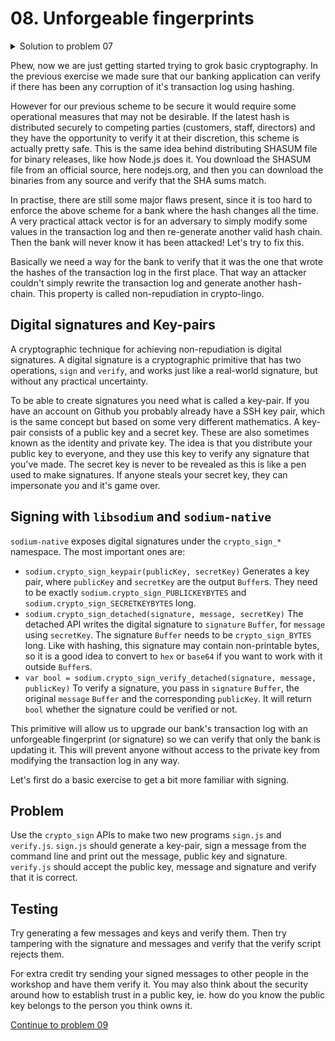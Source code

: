 # 08. Unforgeable fingerprints

<details>
  <summary>Solution to problem 07</summary>

```js
// bank.js

```

</details>

Phew, now we are just getting started trying to grok basic cryptography.
In the previous exercise we made sure that our banking application can verify
if there has been any corruption of it's transaction log using hashing.

However for our previous scheme to be secure it would require some operational
measures that may not be desirable. If the latest hash is distributed securely
to competing parties (customers, staff, directors) and they have the opportunity
to verify it at their discretion, this scheme is actually pretty safe. This is
the same idea behind distributing SHASUM file for binary releases, like how
Node.js does it. You download the SHASUM file from an official source, here
nodejs.org, and then you can download the binaries from any source and verify
that the SHA sums match.

In practise, there are still some major flaws present, since it is too hard to
enforce the above scheme for a bank where the hash changes all the time.
A very practical attack vector is for an adversary to simply modify some values
in the transaction log and then re-generate another valid hash chain. Then the
bank will never know it has been attacked! Let's try to fix this.

Basically we need a way for the bank to verify that it was the one that wrote
the hashes of the transaction log in the first place. That way an attacker
couldn't simply rewrite the transaction log and generate another hash-chain.
This property is called non-repudiation in crypto-lingo.

## Digital signatures and Key-pairs

A cryptographic technique for achieving non-repudiation is digital signatures.
A digital signature is a cryptographic primitive that has two operations, `sign`
and `verify`, and works just like a real-world signature, but without any
practical uncertainty.

To be able to create signatures you need what is called a key-pair. If you have
an account on Github you probably already have a SSH key pair, which is the same
concept but based on some very different mathematics. A key-pair consists of a
public key and a secret key. These are also sometimes known as the identity and
private key. The idea is that you distribute your public key to everyone, and
they use this key to verify any signature that you've made. The secret key is
never to be revealed as this is like a pen used to make signatures. If anyone
steals your secret key, they can impersonate you and it's game over.

## Signing with `libsodium` and `sodium-native`

`sodium-native` exposes digital signatures under the `crypto_sign_*` namespace.
The most important ones are:

* `sodium.crypto_sign_keypair(publicKey, secretKey)`
  Generates a key pair, where `publicKey` and `secretKey` are the output
  `Buffer`s. They need to be exactly `sodium.crypto_sign_PUBLICKEYBYTES` and
  `sodium.crypto_sign_SECRETKEYBYTES` long.
* `sodium.crypto_sign_detached(signature, message, secretKey)`
  The detached API writes the digital signature to `signature` `Buffer`, for
  `message` using `secretKey`. The signature `Buffer` needs to be
  `crypto_sign_BYTES` long. Like with hashing, this signature may contain
  non-printable bytes, so it is a good idea to convert to `hex` or `base64` if
  you want to work with it outside `Buffer`s.
* `var bool = sodium.crypto_sign_verify_detached(signature, message, publicKey)`
  To verify a signature, you pass in `signature` `Buffer`, the original
  `message` `Buffer` and the corresponding `publicKey`. It will return `bool`
  whether the signature could be verified or not.

This primitive will allow us to upgrade our bank's transaction log with an
unforgeable fingerprint (or signature) so we can verify that only the bank is
updating it. This will prevent anyone without access to the private key from
modifying the transaction log in any way.

Let's first do a basic exercise to get a bit more familiar with signing.

## Problem

Use the `crypto_sign` APIs to make two new programs `sign.js` and `verify.js`.
`sign.js` should generate a key-pair, sign a message from the command line and
print out the message, public key and signature. `verify.js` should accept the
public key, message and signature and verify that it is correct.

## Testing

Try generating a few messages and keys and verify them. Then try tampering with
the signature and messages and verify that the verify script rejects them.

For extra credit try sending your signed messages to other people in the
workshop and have them verify it. You may also think about the security around
how to establish trust in a public key, ie. how do you know the public key
belongs to the person you think owns it.

[Continue to problem 09](09.md)

